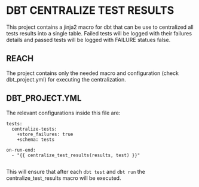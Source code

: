 # DBT CENTRALIZE TEST RESULTS

This project contains a jinja2 macro for dbt that can be use to centralized all
tests results into a single table. Failed tests will be logged with their failures
details and passed tests will be logged with FAILURE statues false.

## REACH
The project contains only the needed macro and configuration (check dbt_project.yml)
for executing the centralization. 

## DBT_PROJECT.YML
The relevant configurations inside this file are:


```
tests:
  centralize-tests:
    +store_failures: true
    +schema: tests
```

```
on-run-end:
  - "{{ centralize_test_results(results, test) }}"  
  
```

This will ensure that after each `dbt test` and `dbt run` the centralize_test_results
macro will be executed.

